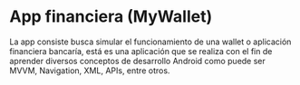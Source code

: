 # App financiera (MyWallet)

La app consiste busca simular el funcionamiento de una wallet o aplicación financiera bancaría, está es una aplicación que se realiza con el fin de aprender diversos conceptos de desarrollo Android como puede ser MVVM, Navigation, XML, APIs, entre otros.

